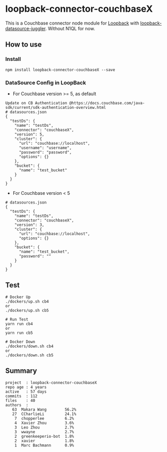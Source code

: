 # loopback-connector-couchbaseX

This is a Couchbase connector node module for [Loopback](http://loopback.io/) with [loopback-datasource-juggler](https://github.com/strongloop/loopback-datasource-juggler). Without N1QL for now.

## How to use

### Install

```
npm install loopback-connector-couchbaseX --save
```

### DataSource Config in LoopBack

- For Couchbase version >= 5, as default
```
Update on CB Authentication @https://docs.couchbase.com/java-sdk/current/sdk-authentication-overview.html
# datasources.json
{
  "testDs": {
    "name": "testDs",
    "connector": "couchbaseX",
    "version": 5,
    "cluster": {
      "url": "couchbase://localhost",
      "username": "username",
      "password": "password",
      "options": {}
    },
    "bucket": {
      "name": "test_bucket"
    }
  }
}
```

- For Couchbase version < 5
```
# datasources.json
{
  "testDs": {
    "name": "testDs",
    "connector": "couchbaseX",
    "version": 3,
    "cluster": {
      "url": "couchbase://localhost",
      "options": {}
    },
    "bucket": {
      "name": "test_bucket",
      "password": ""
    }
  }
}
```

## Test

```
# Docker Up
./dockers/up.sh cb4
or
./dockers/up.sh cb5

# Run Test
yarn run cb4
or
yarn run cb5

# Docker Down
./dockers/down.sh cb4
or
./dockers/down.sh cb5
```

## Summary
```
project  : loopback-connector-couchbaseX
repo age : 4 years
active   : 57 days
commits  : 112
files    : 40
authors  :
   63  Makara Wang        56.2%
   27  CCharlieLi         24.1%
    7  chopperlee         6.2%
    4  Xavier Zhou        3.6%
    3  Leo Zhou           2.7%
    3  wwayne             2.7%
    2  greenkeeperio-bot  1.8%
    2  xavier             1.8%
    1  Marc Bachmann      0.9%
```
